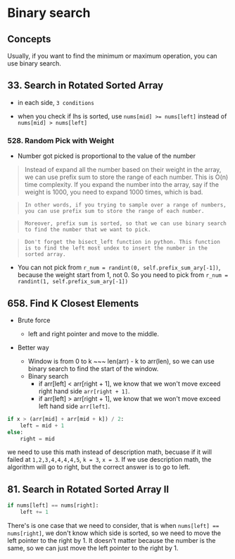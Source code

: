 # Binary search 

## Concepts

Usually, if you want to find the minimum or maximum operation, you can use binary search.

## 33. Search in Rotated Sorted Array 

- in each side, `3 conditions` 

- when you check if lhs is sorted, use `nums[mid] >= nums[left]` instead of `nums[mid] > nums[left]`

### 528. Random Pick with Weight

- Number got picked is proportional to the value of the number

> Instead of expand all the number based on their weight in the array, we can use prefix sum to store the range of each number. This is O(n) time complexity. If you expand the number into the array, say if the weight is 1000, you need to expand 1000 times, which is bad.

> `In other words, if you trying to sample over a range of numbers, you can use prefix sum to store the range of each number.`

> `Moreover, prefix sum is sorted, so that we can use binary search to find the number that we want to pick.`

> `Don't forget the bisect_left function in python. This function is to find the left most undex to insert the number in the sorted array.`


- You can not pick from `r_num = randint(0, self.prefix_sum_ary[-1])`, because the weight start from 1, not 0. So you need to pick from `r_num = randint(1, self.prefix_sum_ary[-1])`


## 658. Find K Closest Elements

- Brute force
    - left and right pointer and move to the middle.

- Better way
    - Window is from 0 to k ~~~ len(arr) - k to arr(len), so we can use binary search to find the start of the window.
    - Binary search 
        - if arr[left] < arr[right + 1], we know that we won't move exceed right hand side `arr[right + 1]`.
        - if arr[left] > arr[right + 1], we know that we won't move exceed left hand side `arr[left]`.

```python
if x > (arr[mid] + arr[mid + k]) / 2:
    left = mid + 1
else:
    right = mid

```
we need to use this math instead of description math, becuase if it will failed at `1,2,3,4,4,4,4,5`, `k = 3`, `x = 3`. If we use description math, the algorithm will go to right, but the correct answer is to go to left.


## 81. Search in Rotated Sorted Array II

```python
if nums[left] == nums[right]:
    left += 1  
```

There's is one case that we need to consider, that is when `nums[left] == nums[right]`, we don't know which side is sorted, so we need to move the left pointer to the right by 1. It doesn't matter because the number is the same, so we can just move the left pointer to the right by 1.
